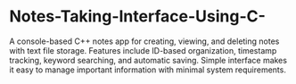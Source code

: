 # Notes-Taking-Interface-Using-C-
A console-based C++ notes app for creating, viewing, and deleting notes with text file storage. Features include ID-based organization, timestamp tracking, keyword searching, and automatic saving. Simple interface makes it easy to manage important information with minimal system requirements.
